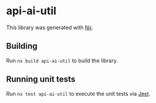 # api-ai-util

This library was generated with [Nx](https://nx.dev).

## Building

Run `nx build api-ai-util` to build the library.

## Running unit tests

Run `nx test api-ai-util` to execute the unit tests via [Jest](https://jestjs.io).
